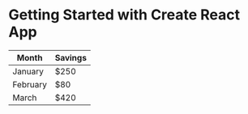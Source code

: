 # Getting Started with Create React App

| Month    | Savings |
| -------- | ------- |
| January  | $250    |
| February | $80     |
| March    | $420    |

